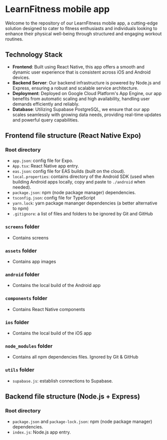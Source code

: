 # LearnFitness mobile app

Welcome to the repository of our LearnFitness mobile app, a cutting-edge solution designed to cater to fitness enthusiasts and individuals looking to enhance their physical well-being through structured and engaging workout routines.

## Technology Stack

- **Frontend**: Built using React Native, this app offers a smooth and dynamic user experience that is consistent across iOS and Android devices.
- **Backend Server**: Our backend infrastructure is powered by Node.js and Express, ensuring a robust and scalable service architecture.
- **Deployment**: Deployed on Google Cloud Platform's App Engine, our app benefits from automatic scaling and high availability, handling user demands efficiently and reliably.
- **Database**: Utilizing Supabase PostgreSQL, we ensure that our app scales seamlessly with growing data needs, providing real-time updates and powerful query capabilities.

## Frontend file structure (React Native Expo)

### Root directory

- ```app.json```: config file for Expo.
- ```App.tsx```: React Native app entry.
- ```eas.json```: config file for EAS builds (built on the cloud).
- ```local.properties```: contains directory of the Android SDK (used when building Android apps locally, copy and paste to ```./android``` when needed).
- ```package.json```: npm (node package manager) dependencies.
- ```tsconfig.json```: config file for TypeScript
- ```yarn.lock```: yarn package mananger dependencies (a better alternative to npm)
- ```.gitignore```: a list of files and folders to be ignored by Git and GitHub

### ```screens``` folder

- Contains screens

### ```assets``` folder

- Contains app images

### ```android``` folder

- Contains the local build of the Android app

### ```components``` folder

- Contains React Native components

### ```ios``` folder

- Contains the local build of the iOS app

### ```node_modules``` folder

- Contains all npm dependencies files. Ignored by Git & GitHub

### ```utils``` folder

- ```supabase.js```: establish connections to Supabase.

## Backend file structure (Node.js + Express)

### Root directory

- ```package.json``` and ```package-lock.json```: npm (node package manager) dependencies.
- ```index.js```: Node.js app entry.
